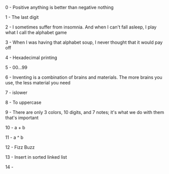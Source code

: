0 - Positive anything is better than negative nothing

1 - The last digit

2 -  I sometimes suffer from insomnia. And when I can't fall asleep, I play what I call the alphabet game

3 - When I was having that alphabet soup, I never thought that it would pay off

4 - Hexadecimal printing

5 - 00...99

6 -  Inventing is a combination of brains and materials. The more brains you use, the less material you need

7 - islower

8 - To uppercase

9 - There are only 3 colors, 10 digits, and 7 notes; it's what we do with them that's important

10 - a + b

11 - a ^ b

12 - Fizz Buzz

13 -  Insert in sorted linked list

14 - 
